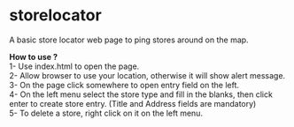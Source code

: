 # storelocator
A basic store locator web page to ping stores around on the map.

**How to use ?**
<br>1- Use index.html to open the page.
<br>2- Allow browser to use your location, otherwise it will show alert message. 
<br>3- On the page click somewhere to open entry field on the left.
<br>4- On the left menu select the store type and fill in the blanks, then click enter to create store entry. (Title and Address fields are mandatory)
<br>5- To delete a store, right click on it on the left menu.
